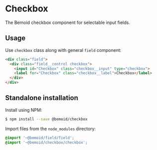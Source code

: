 # Checkbox

The Bemoid checkbox component for selectable input fields.

## Usage

Use `checkbox` class along with general `field` component:

```html
<div class="field">
  <div class="field__control checkbox">
    <input id="Checkbox" class="checkbox__input" type="checkbox">
    <label for="Checkbox" class="checkbox__label">Checkbox</label>
  </div>
</div>
```

## Standalone installation

Install using NPM:

```bash
$ npm install --save @bemoid/checkbox
```

Import files from the `node_modules` directory:

```scss
@import '~@bemoid/field/field';
@import '~@bemoid/checkbox/checkbox';
```